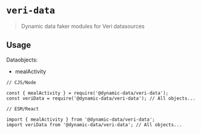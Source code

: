 # `veri-data`

> Dynamic data faker modules for Veri datasources

## Usage

Dataobjects:

- mealActivity

```
// CJS/Node

const { mealActivity } = require('@dynamic-data/veri-data');
const veriData = require('@dynamic-data/veri-data'); // All objects...

```

```
// ESM/React

import { mealActivity } from '@dynamic-data/veri-data';
import veriData from '@dynamic-data/veri-data'; // All objects...

```